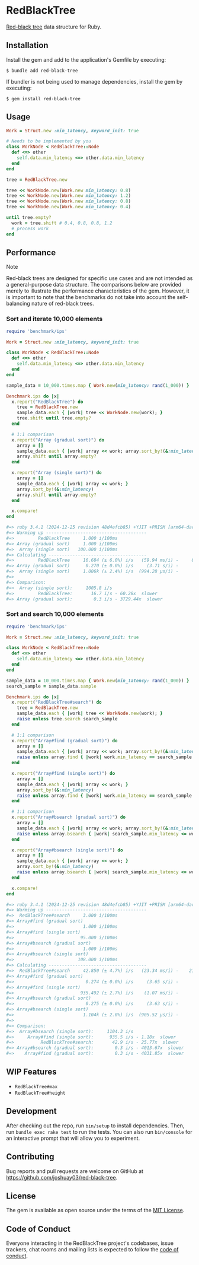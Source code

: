 # RedBlackTree

[Red-black tree](https://en.wikipedia.org/wiki/Red%E2%80%93black_tree) data structure for Ruby.

## Installation

Install the gem and add to the application's Gemfile by executing:

    $ bundle add red-black-tree

If bundler is not being used to manage dependencies, install the gem by executing:

    $ gem install red-black-tree

## Usage

```ruby
Work = Struct.new :min_latency, keyword_init: true

# Needs to be implemented by you
class WorkNode < RedBlackTree::Node
  def <=> other
    self.data.min_latency <=> other.data.min_latency
  end
end

tree = RedBlackTree.new

tree << WorkNode.new(Work.new min_latency: 0.8)
tree << WorkNode.new(Work.new min_latency: 1.2)
tree << WorkNode.new(Work.new min_latency: 0.8)
tree << WorkNode.new(Work.new min_latency: 0.4)

until tree.empty?
  work = tree.shift # 0.4, 0.8, 0.8, 1.2
  # process work
end
```

## Performance

> [!NOTE]
> Red-black trees are designed for specific use cases and are not intended as a general-purpose data structure. The
comparisons below are provided merely to illustrate the performance characteristics of the gem. However, it is important
to note that the benchmarks do not take into account the self-balancing nature of red-black trees.

### Sort and iterate 10,000 elements

```ruby
require 'benchmark/ips'

Work = Struct.new :min_latency, keyword_init: true

class WorkNode < RedBlackTree::Node
  def <=> other
    self.data.min_latency <=> other.data.min_latency
  end
end

sample_data = 10_000.times.map { Work.new(min_latency: rand(1_000)) }

Benchmark.ips do |x|
  x.report("RedBlackTree") do
    tree = RedBlackTree.new
    sample_data.each { |work| tree << WorkNode.new(work); }
    tree.shift until tree.empty?
  end

  # 1:1 comparison
  x.report("Array (gradual sort)") do
    array = []
    sample_data.each { |work| array << work; array.sort_by!(&:min_latency); }
    array.shift until array.empty?
  end

  x.report("Array (single sort)") do
    array = []
    sample_data.each { |work| array << work; }
    array.sort_by!(&:min_latency)
    array.shift until array.empty?
  end

  x.compare!
end

#=> ruby 3.4.1 (2024-12-25 revision 48d4efcb85) +YJIT +PRISM [arm64-darwin24]
#=> Warming up --------------------------------------
#=>         RedBlackTree     1.000 i/100ms
#=> Array (gradual sort)     1.000 i/100ms
#=>  Array (single sort)   100.000 i/100ms
#=> Calculating -------------------------------------
#=>         RedBlackTree     16.684 (± 6.0%) i/s   (59.94 ms/i) -     84.000 in   5.053688s
#=> Array (gradual sort)      0.270 (± 0.0%) i/s     (3.71 s/i) -      2.000 in   7.418650s
#=>  Array (single sort)     1.006k (± 2.4%) i/s  (994.28 μs/i) -      5.100k in   5.073834s
#=>
#=> Comparison:
#=>  Array (single sort):     1005.8 i/s
#=>         RedBlackTree:       16.7 i/s - 60.28x  slower
#=> Array (gradual sort):        0.3 i/s - 3729.44x  slower
```

### Sort and search 10,000 elements

```ruby
require 'benchmark/ips'

Work = Struct.new :min_latency, keyword_init: true

class WorkNode < RedBlackTree::Node
  def <=> other
    self.data.min_latency <=> other.data.min_latency
  end
end

sample_data = 10_000.times.map { Work.new(min_latency: rand(1_000)) }
search_sample = sample_data.sample

Benchmark.ips do |x|
  x.report("RedBlackTree#search") do
    tree = RedBlackTree.new
    sample_data.each { |work| tree << WorkNode.new(work); }
    raise unless tree.search search_sample
  end

  # 1:1 comparison
  x.report("Array#find (gradual sort)") do
    array = []
    sample_data.each { |work| array << work; array.sort_by!(&:min_latency); }
    raise unless array.find { |work| work.min_latency == search_sample.min_latency }
  end

  x.report("Array#find (single sort)") do
    array = []
    sample_data.each { |work| array << work; }
    array.sort_by!(&:min_latency)
    raise unless array.find { |work| work.min_latency == search_sample.min_latency }
  end

  # 1:1 comparison
  x.report("Array#bsearch (gradual sort)") do
    array = []
    sample_data.each { |work| array << work; array.sort_by!(&:min_latency); }
    raise unless array.bsearch { |work| search_sample.min_latency <= work.min_latency }
  end

  x.report("Array#bsearch (single sort)") do
    array = []
    sample_data.each { |work| array << work; }
    array.sort_by!(&:min_latency)
    raise unless array.bsearch { |work| search_sample.min_latency <= work.min_latency }
  end

  x.compare!
end

#=> ruby 3.4.1 (2024-12-25 revision 48d4efcb85) +YJIT +PRISM [arm64-darwin24]
#=> Warming up --------------------------------------
#=>  RedBlackTree#search     3.000 i/100ms
#=> Array#find (gradual sort)
#=>                          1.000 i/100ms
#=> Array#find (single sort)
#=>                         95.000 i/100ms
#=> Array#bsearch (gradual sort)
#=>                          1.000 i/100ms
#=> Array#bsearch (single sort)
#=>                        108.000 i/100ms
#=> Calculating -------------------------------------
#=>  RedBlackTree#search     42.850 (± 4.7%) i/s   (23.34 ms/i) -    216.000 in   5.049896s
#=> Array#find (gradual sort)
#=>                           0.274 (± 0.0%) i/s     (3.65 s/i) -      2.000 in   7.302412s
#=> Array#find (single sort)
#=>                         935.492 (± 2.7%) i/s    (1.07 ms/i) -      4.750k in   5.081415s
#=> Array#bsearch (gradual sort)
#=>                           0.275 (± 0.0%) i/s     (3.63 s/i) -      2.000 in   7.269027s
#=> Array#bsearch (single sort)
#=>                          1.104k (± 2.0%) i/s  (905.52 μs/i) -      5.616k in   5.087395s
#=>
#=> Comparison:
#=>  Array#bsearch (single sort):     1104.3 i/s
#=>     Array#find (single sort):      935.5 i/s - 1.18x  slower
#=>          RedBlackTree#search:       42.9 i/s - 25.77x  slower
#=> Array#bsearch (gradual sort):        0.3 i/s - 4013.67x  slower
#=>    Array#find (gradual sort):        0.3 i/s - 4031.85x  slower
```

## WIP Features

- `RedBlackTree#max`
- `RedBlackTree#height`

## Development

After checking out the repo, run `bin/setup` to install dependencies. Then, run `bundle exec rake test` to run the
tests. You can also run `bin/console` for an interactive prompt that will allow you to experiment.

## Contributing

Bug reports and pull requests are welcome on GitHub at https://github.com/joshuay03/red-black-tree.

## License

The gem is available as open source under the terms of the [MIT License](https://opensource.org/licenses/MIT).

## Code of Conduct

Everyone interacting in the RedBlackTree project's codebases, issue trackers, chat rooms and mailing lists is expected
to follow the [code of conduct](https://github.com/joshuay03/red-black-tree/blob/main/CODE_OF_CONDUCT.md).
